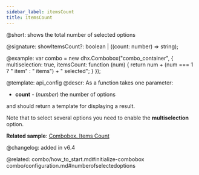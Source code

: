 ```yaml
---
sidebar_label: itemsCount
title: itemsCount
---          
```


@short: shows the total number of selected options

@signature: showItemsCount?: boolean | ((count: number) => string);

@example: 
var combo = new dhx.Combobox("combo_container", {
    multiselection: true,
    itemsCount: function (num) {
        return num + (num === 1 ? " item" : " items") + " selected";
    }
});


@template:	api_config
@descr: 
As a function takes one parameter:

- **count** - (*number*) the number of options

and should return a template for displaying a result.

Note that to select several options you need to enable the **multiselection** option.
 
**Related sample**: [Combobox. Items Count](https://snippet.dhtmlx.com/fw2u2bww)

@changelog: added in v6.4 


@related: combo/how_to_start.md#initialize-combobox
combo/configuration.md#numberofselectedoptions